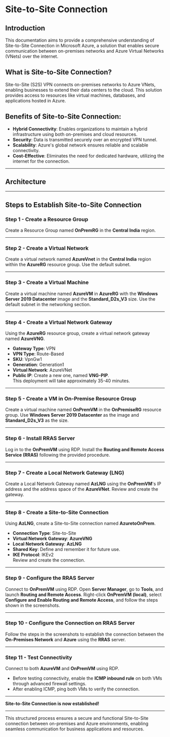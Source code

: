 # Site-to-Site Connection

## Introduction
This documentation aims to provide a comprehensive understanding of Site-to-Site Connection in Microsoft Azure, a solution that enables secure communication between on-premises networks and Azure Virtual Networks (VNets) over the internet.

## What is Site-to-Site Connection?
Site-to-Site (S2S) VPN connects on-premises networks to Azure VNets, enabling businesses to extend their data centers to the cloud. This solution provides access to resources like virtual machines, databases, and applications hosted in Azure.

## Benefits of Site-to-Site Connection:
- **Hybrid Connectivity**: Enables organizations to maintain a hybrid infrastructure using both on-premises and cloud resources.  
- **Security**: Data is transmitted securely over an encrypted VPN tunnel.  
- **Scalability**: Azure's global network ensures reliable and scalable connectivity.  
- **Cost-Effective**: Eliminates the need for dedicated hardware, utilizing the internet for the connection.

---

## Architecture

---

## Steps to Establish Site-to-Site Connection

### Step 1 - Create a Resource Group
Create a Resource Group named **OnPremRG** in the **Central India** region.

---

### Step 2 - Create a Virtual Network
Create a virtual network named **AzureVnet** in the **Central India** region within the **AzureRG** resource group. Use the default subnet.

---

### Step 3 - Create a Virtual Machine
Create a virtual machine named **AzureVM** in **AzureRG** with the **Windows Server 2019 Datacenter** image and the **Standard_D2s_V3** size. Use the default subnet in the networking section.

---

### Step 4 - Create a Virtual Network Gateway
Using the **AzureRG** resource group, create a virtual network gateway named **AzureVNG**.  
- **Gateway Type**: VPN  
- **VPN Type**: Route-Based  
- **SKU**: VpnGw1  
- **Generation**: Generation1  
- **Virtual Network**: AzureVNet  
- **Public IP**: Create a new one, named **VNG-PIP**.  
This deployment will take approximately 35-40 minutes.

---

### Step 5 - Create a VM in On-Premise Resource Group
Create a virtual machine named **OnPremVM** in the **OnPremiseRG** resource group. Use **Windows Server 2019 Datacenter** as the image and **Standard_D2s_V3** as the size.

---

### Step 6 - Install RRAS Server
Log in to the **OnPremVM** using RDP. Install the **Routing and Remote Access Service (RRAS)** following the provided procedure.

---

### Step 7 - Create a Local Network Gateway (LNG)
Create a Local Network Gateway named **AzLNG** using the **OnPremVM**'s IP address and the address space of the **AzureVNet**. Review and create the gateway.

---

### Step 8 - Create a Site-to-Site Connection
Using **AzLNG**, create a Site-to-Site connection named **AzuretoOnPrem**.  
- **Connection Type**: Site-to-Site  
- **Virtual Network Gateway**: **AzureVNG**  
- **Local Network Gateway**: **AzLNG**  
- **Shared Key**: Define and remember it for future use.  
- **IKE Protocol**: IKEv2  
Review and create the connection.

---

### Step 9 - Configure the RRAS Server
Connect to **OnPremVM** using RDP. Open **Server Manager**, go to **Tools**, and launch **Routing and Remote Access**. Right-click **OnPremVM (local)**, select **Configure and Enable Routing and Remote Access**, and follow the steps shown in the screenshots.

---

### Step 10 - Configure the Connection on RRAS Server
Follow the steps in the screenshots to establish the connection between the **On-Premises Network** and **Azure** using the **RRAS** server.

---

### Step 11 - Test Connectivity
Connect to both **AzureVM** and **OnPremVM** using RDP.  
- Before testing connectivity, enable the **ICMP inbound rule** on both VMs through advanced firewall settings.  
- After enabling ICMP, ping both VMs to verify the connection.

---

**Site-to-Site Connection is now established!**

---

This structured process ensures a secure and functional Site-to-Site connection between on-premises and Azure environments, enabling seamless communication for business applications and resources.
